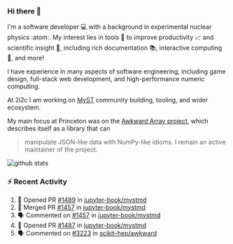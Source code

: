 ### Hi there 👋 

I'm a software developer 💻 with a background in experimental nuclear physics :atom:. My interest lies in tools :wrench: to improve productivity :chart_with_upwards_trend: and scientific insight :telescope:, including rich documentation 📚, interactive computing 🧮, and more! 

I have experience in many aspects of software engineering, including game design, full-stack web development, and high-performance numeric computing. 

At 2i2c I am working on [MyST](https://github.com/jupyter-book/mystmd) community building, tooling, and wider ecosystem. 

My main focus at Princeton was on the [Awkward Array project](awkward-array.org/), which describes itself as a library that can 
> manipulate JSON-like data with NumPy-like idioms. I remain an active maintainer of the project. 

![github stats](https://github-readme-stats.vercel.app/api?username=agoose77&show_icons=true&hide_rank=true&hide_title=true&bg_color=30,e76445,904e95&text_color=efe3ec&icon_color=efe3ec)
<!--
**agoose77/agoose77** is a ✨ _special_ ✨ repository because its `README.md` (this file) appears on your GitHub profile.

Here are some ideas to get you started:

- 🔭 I’m currently working on ...
- 🌱 I’m currently learning ...
- 👯 I’m looking to collaborate on ...
- 🤔 I’m looking for help with ...
- 💬 Ask me about ...
- 📫 How to reach me: ...
- 😄 Pronouns: ...
- ⚡ Fun fact: ...
-->

### :zap: Recent Activity

<!--START_SECTION:activity-->
1. 💪 Opened PR [#1489](https://github.com/jupyter-book/mystmd/pull/1489) in [jupyter-book/mystmd](https://github.com/jupyter-book/mystmd)
2. 🎉 Merged PR [#1457](https://github.com/jupyter-book/mystmd/pull/1457) in [jupyter-book/mystmd](https://github.com/jupyter-book/mystmd)
3. 🗣 Commented on [#1457](https://github.com/jupyter-book/mystmd/pull/1457#issuecomment-2305141445) in [jupyter-book/mystmd](https://github.com/jupyter-book/mystmd)
4. 💪 Opened PR [#1487](https://github.com/jupyter-book/mystmd/pull/1487) in [jupyter-book/mystmd](https://github.com/jupyter-book/mystmd)
5. 🗣 Commented on [#3223](https://github.com/scikit-hep/awkward/issues/3223#issuecomment-2304666083) in [scikit-hep/awkward](https://github.com/scikit-hep/awkward)
<!--END_SECTION:activity-->

